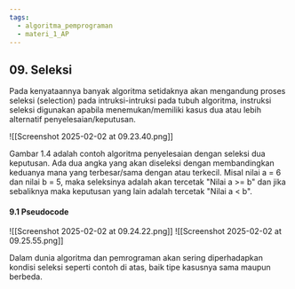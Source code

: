 ```yaml
---
tags:
  - algoritma_pemprograman
  - materi_1_AP
---
```

## 09. Seleksi

Pada kenyataannya banyak algoritma setidaknya akan mengandung proses seleksi (selection) pada intruksi-intruksi pada tubuh algoritma, instruksi seleksi digunakan apabila menemukan/memiliki kasus dua atau lebih alternatif penyelesaian/keputusan.

![[Screenshot 2025-02-02 at 09.23.40.png]]

Gambar 1.4 adalah contoh algoritma penyelesaian dengan seleksi dua keputusan. Ada dua angka yang akan diseleksi dengan membandingkan keduanya mana yang terbesar/sama dengan atau terkecil. Misal nilai a = 6 dan nilai b = 5, maka seleksinya adalah akan tercetak "Nilai a >= b" dan jika sebaliknya maka keputusan yang lain adalah tercetak "Nilai a < b".

#### 9.1 Pseudocode

![[Screenshot 2025-02-02 at 09.24.22.png]]
![[Screenshot 2025-02-02 at 09.25.55.png]]

Dalam dunia algoritma dan pemrograman akan sering diperhadapkan kondisi seleksi seperti contoh di atas, baik tipe kasusnya sama maupun berbeda.

